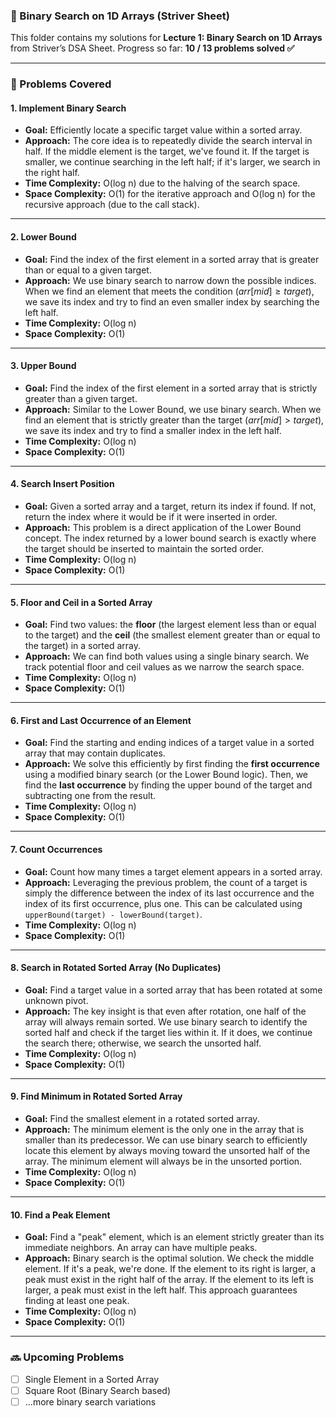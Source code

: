 ### 🚀 Binary Search on 1D Arrays (Striver Sheet)

This folder contains my solutions for **Lecture 1: Binary Search on 1D Arrays** from Striver’s DSA Sheet. 
Progress so far: **10 / 13 problems solved ✅**

---

### 📌 Problems Covered

#### 1. Implement Binary Search
- **Goal:** Efficiently locate a specific target value within a sorted array.
- **Approach:** The core idea is to repeatedly divide the search interval in half. If the middle element is the target, we've found it. If the target is smaller, we continue searching in the left half; if it's larger, we search in the right half.
- **Time Complexity:** O(log n) due to the halving of the search space.
- **Space Complexity:** O(1) for the iterative approach and O(log n) for the recursive approach (due to the call stack).

---

#### 2. Lower Bound
- **Goal:** Find the index of the first element in a sorted array that is greater than or equal to a given target.
- **Approach:** We use binary search to narrow down the possible indices. When we find an element that meets the condition ($arr[mid] \ge target$), we save its index and try to find an even smaller index by searching the left half.
- **Time Complexity:** O(log n)
- **Space Complexity:** O(1)

---

#### 3. Upper Bound
- **Goal:** Find the index of the first element in a sorted array that is strictly greater than a given target.
- **Approach:** Similar to the Lower Bound, we use binary search. When we find an element that is strictly greater than the target ($arr[mid] > target$), we save its index and try to find a smaller index in the left half.
- **Time Complexity:** O(log n)
- **Space Complexity:** O(1)

---

#### 4. Search Insert Position
- **Goal:** Given a sorted array and a target, return its index if found. If not, return the index where it would be if it were inserted in order.
- **Approach:** This problem is a direct application of the Lower Bound concept. The index returned by a lower bound search is exactly where the target should be inserted to maintain the sorted order.
- **Time Complexity:** O(log n)
- **Space Complexity:** O(1)

---

#### 5. Floor and Ceil in a Sorted Array
- **Goal:** Find two values: the **floor** (the largest element less than or equal to the target) and the **ceil** (the smallest element greater than or equal to the target) in a sorted array.
- **Approach:** We can find both values using a single binary search. We track potential floor and ceil values as we narrow the search space.
- **Time Complexity:** O(log n)
- **Space Complexity:** O(1)

---

#### 6. First and Last Occurrence of an Element
- **Goal:** Find the starting and ending indices of a target value in a sorted array that may contain duplicates.
- **Approach:** We solve this efficiently by first finding the **first occurrence** using a modified binary search (or the Lower Bound logic). Then, we find the **last occurrence** by finding the upper bound of the target and subtracting one from the result.
- **Time Complexity:** O(log n)
- **Space Complexity:** O(1)

---

#### 7. Count Occurrences
- **Goal:** Count how many times a target element appears in a sorted array.
- **Approach:** Leveraging the previous problem, the count of a target is simply the difference between the index of its last occurrence and the index of its first occurrence, plus one. This can be calculated using `upperBound(target) - lowerBound(target)`.
- **Time Complexity:** O(log n)
- **Space Complexity:** O(1)

---

#### 8. Search in Rotated Sorted Array (No Duplicates)
- **Goal:** Find a target value in a sorted array that has been rotated at some unknown pivot.
- **Approach:** The key insight is that even after rotation, one half of the array will always remain sorted. We use binary search to identify the sorted half and check if the target lies within it. If it does, we continue the search there; otherwise, we search the unsorted half.
- **Time Complexity:** O(log n)
- **Space Complexity:** O(1)

---

#### 9. Find Minimum in Rotated Sorted Array
- **Goal:** Find the smallest element in a rotated sorted array.
- **Approach:** The minimum element is the only one in the array that is smaller than its predecessor. We can use binary search to efficiently locate this element by always moving toward the unsorted half of the array. The minimum element will always be in the unsorted portion.
- **Time Complexity:** O(log n)
- **Space Complexity:** O(1)

---

#### 10. Find a Peak Element
- **Goal:** Find a "peak" element, which is an element strictly greater than its immediate neighbors. An array can have multiple peaks.
- **Approach:** Binary search is the optimal solution. We check the middle element. If it's a peak, we're done. If the element to its right is larger, a peak must exist in the right half of the array. If the element to its left is larger, a peak must exist in the left half. This approach guarantees finding at least one peak.
- **Time Complexity:** O(log n)
- **Space Complexity:** O(1)

---

### 🔜 Upcoming Problems
- [ ] Single Element in a Sorted Array
- [ ] Square Root (Binary Search based)
- [ ] ...more binary search variations
